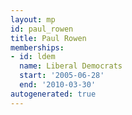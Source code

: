 ```yaml
---
layout: mp
id: paul_rowen
title: Paul Rowen
memberships:
- id: ldem
  name: Liberal Democrats
  start: '2005-06-28'
  end: '2010-03-30'
autogenerated: true
---
```

